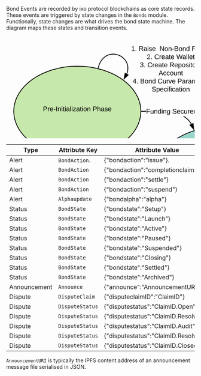 Bond Events are recorded by ixo protocol blockchains as core state records.
These events are triggered by state changes in the `Bonds` module.
Functionally, state changes are what drives the bond state machine. The diagram maps these states and transition events.

<svg xmlns="http://www.w3.org/2000/svg" xmlns:xlink="http://www.w3.org/1999/xlink" xmlns:lucid="lucid" width="2000" height="1080"><g transform="translate(-40 0)" lucid:page-tab-id="sfXqj.1u~ZP."><path d="M772 320h240v60H772z" fill="none"/><use xlink:href="#a" transform="matrix(1,0,0,1,772,320) translate(62.599999999999994 33.6)"/><use xlink:href="#b" transform="matrix(1,0,0,1,772,320) translate(147.45 33.6)"/><path d="M400 200c0 66.27-76.1 120-170 120S60 266.27 60 200c0-66.27 76.1-120 170-120s170 53.73 170 120z" stroke="#000" stroke-width="2" fill="#c7e8ac"/><use xlink:href="#c" transform="matrix(1,0,0,1,65,85) translate(73.17499999999998 115.025)"/><use xlink:href="#d" transform="matrix(1,0,0,1,65,85) translate(205.82500000000002 115.025)"/><path d="M800 360c0 66.27-80.6 120-180 120s-180-53.73-180-120c0-66.27 80.6-120 180-120s180 53.73 180 120z" stroke="#000" stroke-width="2" fill="#99d5ca"/><use xlink:href="#e" transform="matrix(1,0,0,1,445,245) translate(100.125 115.025)"/><use xlink:href="#d" transform="matrix(1,0,0,1,445,245) translate(198.875 115.025)"/><path d="M1200 530c0 60.75-80.6 110-180 110s-180-49.25-180-110 80.6-110 180-110 180 49.25 180 110z" stroke="#000" stroke-width="2" fill="#ffeca9"/><use xlink:href="#f" transform="matrix(1,0,0,1,845,425) translate(107.525 106.275)"/><use xlink:href="#d" transform="matrix(1,0,0,1,845,425) translate(191.47500000000002 106.275)"/><path d="M285.8 84.6l1.2-4.38 1.63-4.6 1.77-3.98 1.86-3.5 1.94-3.06 2-2.7 2.07-2.4 2.13-2.14 2.2-1.9 2.25-1.67 2.32-1.47 2.38-1.28 2.46-1.1 2.55-.9 2.6-.72 2.7-.53 2.75-.34 2.83-.14 2.88.06 2.93.28 2.94.5 2.93.74 2.9.96 2.8 1.16 2.72 1.37 2.6 1.55 2.42 1.7L352.8 58l2.08 1.98 1.88 2.07 1.7 2.16 1.5 2.23 1.3 2.3 1.1 2.36.94 2.4.76 2.48.57 2.54.4 2.62.2 2.7v2.78l-.23 2.9-.44 3.02-.72 3.18-1.02 3.36-.4 1.08" stroke="#000" stroke-width="2" fill="none"/><path d="M286.76 84.84l-.26.95-1.95-.47.28-1.03z"/><path d="M355 113.44l2.9-14.72 8.1 4.5z" stroke="#000" stroke-width="2"/><path d="M517.83 214.5L520 216l2.05 1.57 1.94 1.6 1.84 1.67 1.76 1.72 1.68 1.8 1.62 1.87 1.55 1.95 1.5 2.06 1.43 2.16.5.85-1.7 1.03-.5-.8-1.38-2.1-1.44-2-1.5-1.88-1.56-1.8-1.63-1.74-1.7-1.66-1.78-1.6-1.9-1.56-1.97-1.5-2.1-1.47-2.24-1.42-2.22-1.27h3.94zm-103.8-15.48v2L402 201v-2z"/><path d="M402.03 199v2h-1.05l.02-1v-1zM541.18 247.7l-10-11.2 8.48-3.74z"/><path d="M542.48 250.65l-12.96-14.5 11-4.86zm-9.64-13.8l7.03 7.88-1.07-10.5z"/><use xlink:href="#g" transform="matrix(1,0,0,1,414.0430979006136,191.8810828509803) translate(0 14.4)"/><use xlink:href="#h" transform="matrix(1,0,0,1,414.0430979006136,191.8810828509803) translate(69.9 14.4)"/><path d="M696.78 249.37l1.63-4.48 2.1-4.66 2.16-4.04 2.22-3.5 2.27-3.1 2.3-2.7 2.35-2.38 2.38-2.1 2.42-1.85 2.47-1.62 2.5-1.4 2.58-1.2 2.63-1.02 2.68-.82 2.75-.62 2.82-.43 2.88-.25 2.93-.03 2.98.17 3.02.4 3.04.62 3.02.84 3 1.07 2.92 1.28 2.84 1.5 2.7 1.68 2.57 1.85 2.4 2 2.2 2.13 2 2.24 1.8 2.32 1.58 2.38 1.4 2.43 1.18 2.5 1 2.5.8 2.57.62 2.6.43 2.64.26 2.7.05 2.73-.13 2.83-.35 2.9-.6 2.98-.83 3.1-1.13 3.25-1.46 3.4-.7 1.36" stroke="#000" stroke-width="2" fill="none"/><path d="M697.73 249.7l-.34.92-1.92-.62.37-1z"/><path d="M768.68 286.57l4.38-14.34 7.6 5.3z" stroke="#000" stroke-width="2"/><path d="M894.27 381.36l3.44 2.4 3.27 2.46 3.1 2.56 2.94 2.65 2.82 2.76 2.7 2.86 2.58 3 2.48 3.12 2.38 3.28 2.3 3.44 2.2 3.63 1.1 2.04-1.74.97-1.1-2-2.16-3.57-2.24-3.37-2.34-3.2-2.42-3.08-2.53-2.92-2.64-2.8-2.76-2.7-2.9-2.6-3.02-2.5-3.18-2.43-3.37-2.34-1.34-.85v-2.37zm-80.58-22.1l10.87.68 9.48 1 8.38 1.22 7.48 1.43 6.74 1.57 6.12 1.7 5.07 1.65v2.1l-.14-.05-5.52-1.78-6.03-1.7-6.66-1.56-7.4-1.4-8.3-1.22-9.4-1-10.8-.66-11.62-.24.04-2z"/><path d="M802.05 359.02l-.04 2L801 361l.02-1v-1zM930.88 430l-10.03-11.17 8.48-3.76z"/><path d="M932.2 432.94l-13-14.46 10.98-4.9zm-9.68-13.75l7.05 7.83-1.1-10.5z"/><use xlink:href="#i" transform="matrix(1,0,0,1,867.829628078807,363.64588465252484) translate(0 14.4)"/><path d="M1106.02 431.3l1.64-4.45 2.1-4.55 2.18-3.9 2.23-3.36 2.3-2.9 2.3-2.53 2.38-2.2 2.4-1.9 2.47-1.66 2.5-1.42 2.58-1.2 2.64-.98 2.7-.78 2.77-.57 2.85-.36 2.9-.13 2.96.1 3.02.33 3.03.58 3.03.83 3 1.07 2.9 1.3 2.82 1.55 2.67 1.74 2.5 1.9 2.28 2.07 2.08 2.2 1.85 2.28 1.64 2.37 1.4 2.43 1.2 2.48.97 2.53.76 2.56.56 2.6.36 2.67.15 2.7-.05 2.8-.3 2.86-.52 2.96-.8 3.1-1.13 3.23-1.2 2.75" stroke="#000" stroke-width="2" fill="none"/><path d="M1106.97 431.62l-.34.92-1.9-.62.36-1z"/><path d="M1171.6 464.97l4.17-14.4 7.67 5.2z" stroke="#000" stroke-width="2"/><path d="M2000 830c0 60.75-80.6 110-180 110s-180-49.25-180-110 80.6-110 180-110 180 49.25 180 110z" stroke="#000" stroke-width="2" fill="#b2d6ef"/><use xlink:href="#j" transform="matrix(1,0,0,1,1645,725) translate(104.05 106.275)"/><use xlink:href="#d" transform="matrix(1,0,0,1,1645,725) translate(194.95 106.275)"/><path d="M1906.02 731.3l1.64-4.45 2.1-4.55 2.18-3.9 2.23-3.36 2.3-2.9 2.3-2.53 2.38-2.2 2.4-1.9 2.47-1.66 2.5-1.42 2.58-1.2 2.64-.98 2.7-.78 2.77-.57 2.85-.36 2.9-.13 2.96.1 3.02.33 3.03.58 3.03.83 3 1.07 2.9 1.3 2.82 1.55 2.67 1.74 2.5 1.9 2.28 2.07 2.08 2.2 1.85 2.28 1.64 2.37 1.4 2.43 1.2 2.48.97 2.53.76 2.56.56 2.6.36 2.67.15 2.7-.05 2.8-.3 2.86-.52 2.96-.8 3.1-1.13 3.23-1.2 2.75" stroke="#000" stroke-width="2" fill="none"/><path d="M1906.97 731.62l-.34.92-1.9-.62.36-1z"/><path d="M1971.6 764.97l4.17-14.4 7.67 5.2z" stroke="#000" stroke-width="2"/><path d="M1275.38 249.18l29.63 5 28.28 6 27.06 6.94 26 7.84 25.06 8.72 24.22 9.58 23.5 10.45 22.83 11.34 22.28 12.25 21.8 13.18 21.37 14.2 21 15.25 20.7 16.4 20.47 17.66 20.25 19 20.1 20.5 19.96 22.18 19.88 24.03 19.82 26.13 19.8 28.47 19.76 31.15 19.76 34.23 19.75 37.78 19.7 41.88 5.27 12.26-1.84.8-5.25-12.24-19.67-41.8-19.7-37.7-19.73-34.17-19.73-31.1-19.74-28.4-19.77-26.05-19.84-23.96-19.9-22.12-20.04-20.45-20.2-18.96-20.38-17.6-20.64-16.35-20.95-15.2-21.3-14.15-21.72-13.15-22.2-12.2-22.78-11.3-23.4-10.42-24.15-9.55-24.98-8.7-25.9-7.8-27-6.92-28.18-5.98-29.55-5-8.72-1.1v-2zm-64.08-6.67l2.18.2v2l-2.3-.2-34.8-1.44-37.06.02-39.6 1.68-42.52 3.6-45.85 5.8-49.66 8.43-54.05 11.5-59.05 15.2-63.9 19.34-.57-1.92 63.93-19.34 59.14-15.22 54.1-11.53 49.76-8.45 45.93-5.82 42.6-3.6 39.68-1.68 37.13-.02z"/><path d="M784.74 308.63l-.66.2-1.25-1.7 1.33-.42zM1818.72 716.03l-9.88-11.28 8.5-3.66z"/><path d="M1820 719l-12.82-14.63 11.04-4.74zm-9.5-13.88l6.95 7.93-.97-10.5z"/><use xlink:href="#k" transform="matrix(1,0,0,1,1213.4796338825781,235.10319264156126) translate(0 14.4)"/><path d="M1060 271h240v118h-240z" stroke="#000" stroke-opacity="0" stroke-width="2" fill="#fff" fill-opacity="0"/><use xlink:href="#l" transform="matrix(1,0,0,1,1065,276) translate(54.55 17.80625)"/><use xlink:href="#m" transform="matrix(1,0,0,1,1065,276) translate(74.55 17.80625)"/><use xlink:href="#n" transform="matrix(1,0,0,1,1065,276) translate(121.55 17.80625)"/><use xlink:href="#o" transform="matrix(1,0,0,1,1065,276) translate(141.55 17.80625)"/><use xlink:href="#p" transform="matrix(1,0,0,1,1065,276) translate(36.125 39.40625)"/><use xlink:href="#q" transform="matrix(1,0,0,1,1065,276) translate(56.125 39.40625)"/><use xlink:href="#n" transform="matrix(1,0,0,1,1065,276) translate(99.075 39.40625)"/><use xlink:href="#r" transform="matrix(1,0,0,1,1065,276) translate(119.075 39.40625)"/><use xlink:href="#s" transform="matrix(1,0,0,1,1065,276) translate(58.15 61.00625)"/><use xlink:href="#t" transform="matrix(1,0,0,1,1065,276) translate(78.15 61.00625)"/><use xlink:href="#u" transform="matrix(1,0,0,1,1065,276) translate(52.025 82.60625000000002)"/><use xlink:href="#v" transform="matrix(1,0,0,1,1065,276) translate(72.025 82.60625000000002)"/><use xlink:href="#w" transform="matrix(1,0,0,1,1065,276) translate(122.975 82.60625000000002)"/><use xlink:href="#x" transform="matrix(1,0,0,1,1065,276) translate(58.025 104.20625000000001)"/><use xlink:href="#y" transform="matrix(1,0,0,1,1065,276) translate(78.025 104.20625000000001)"/><path d="M1780 520h240v96.4h-240z" stroke="#000" stroke-opacity="0" stroke-width="2" fill="#fff" fill-opacity="0"/><use xlink:href="#l" transform="matrix(1,0,0,1,1785,525) translate(47.525000000000006 14.4)"/><use xlink:href="#m" transform="matrix(1,0,0,1,1785,525) translate(67.525 14.4)"/><use xlink:href="#n" transform="matrix(1,0,0,1,1785,525) translate(114.525 14.4)"/><use xlink:href="#z" transform="matrix(1,0,0,1,1785,525) translate(134.525 14.4)"/><use xlink:href="#A" transform="matrix(1,0,0,1,1785,525) translate(69.57499999999999 36)"/><use xlink:href="#p" transform="matrix(1,0,0,1,1785,525) translate(42.14999999999999 57.6)"/><use xlink:href="#B" transform="matrix(1,0,0,1,1785,525) translate(62.14999999999999 57.6)"/><use xlink:href="#C" transform="matrix(1,0,0,1,1785,525) translate(98.1 57.6)"/><use xlink:href="#s" transform="matrix(1,0,0,1,1785,525) translate(28.57499999999999 79.20000000000002)"/><use xlink:href="#D" transform="matrix(1,0,0,1,1785,525) translate(48.57499999999999 79.20000000000002)"/><use xlink:href="#E" transform="matrix(1,0,0,1,1785,525) translate(121.475 79.20000000000002)"/><path d="M680 80h240v139.6H680z" stroke="#000" stroke-opacity="0" stroke-width="2" fill="#fff" fill-opacity="0"/><use xlink:href="#l" transform="matrix(1,0,0,1,685,85) translate(54.574999999999996 34.7125)"/><use xlink:href="#F" transform="matrix(1,0,0,1,685,85) translate(74.57499999999999 34.7125)"/><use xlink:href="#G" transform="matrix(1,0,0,1,685,85) translate(125.475 34.7125)"/><use xlink:href="#p" transform="matrix(1,0,0,1,685,85) translate(71.1 56.3125)"/><use xlink:href="#H" transform="matrix(1,0,0,1,685,85) translate(91.1 56.3125)"/><use xlink:href="#s" transform="matrix(1,0,0,1,685,85) translate(53.599999999999994 77.91250000000001)"/><use xlink:href="#I" transform="matrix(1,0,0,1,685,85) translate(73.6 77.91250000000001)"/><use xlink:href="#J" transform="matrix(1,0,0,1,685,85) translate(130.5 77.91250000000001)"/><use xlink:href="#u" transform="matrix(1,0,0,1,685,85) translate(3.5999999999999943 99.51250000000002)"/><use xlink:href="#K" transform="matrix(1,0,0,1,685,85) translate(23.599999999999994 99.51250000000002)"/><use xlink:href="#L" transform="matrix(1,0,0,1,685,85) translate(87.55 99.51250000000002)"/><use xlink:href="#M" transform="matrix(1,0,0,1,685,85) translate(145.5 99.51250000000002)"/><path d="M680 620h240v60H680z" fill="none"/><use xlink:href="#a" transform="matrix(1,0,0,1,680,620) translate(46.125 33.6)"/><use xlink:href="#N" transform="matrix(1,0,0,1,680,620) translate(130.97500000000002 33.6)"/><use xlink:href="#b" transform="matrix(1,0,0,1,680,620) translate(163.925 33.6)"/><path d="M360 20h240v139.6H360z" stroke="#000" stroke-opacity="0" stroke-width="2" fill="#fff" fill-opacity="0"/><g><use xlink:href="#l" transform="matrix(1,0,0,1,365,25) translate(9.125 14.4)"/><use xlink:href="#O" transform="matrix(1,0,0,1,365,25) translate(29.125 14.4)"/><use xlink:href="#P" transform="matrix(1,0,0,1,365,25) translate(85.025 14.4)"/><use xlink:href="#G" transform="matrix(1,0,0,1,365,25) translate(170.925 14.4)"/><use xlink:href="#p" transform="matrix(1,0,0,1,365,25) translate(50.94999999999999 36)"/><use xlink:href="#Q" transform="matrix(1,0,0,1,365,25) translate(70.94999999999999 36)"/><use xlink:href="#R" transform="matrix(1,0,0,1,365,25) translate(129.85 36)"/><use xlink:href="#s" transform="matrix(1,0,0,1,365,25) translate(32.625 57.6)"/><use xlink:href="#Q" transform="matrix(1,0,0,1,365,25) translate(52.625 57.6)"/><use xlink:href="#S" transform="matrix(1,0,0,1,365,25) translate(111.525 57.6)"/><use xlink:href="#T" transform="matrix(1,0,0,1,365,25) translate(82.5 79.20000000000002)"/><use xlink:href="#u" transform="matrix(1,0,0,1,365,25) translate(13.125 100.80000000000001)"/><use xlink:href="#m" transform="matrix(1,0,0,1,365,25) translate(33.125 100.80000000000001)"/><use xlink:href="#U" transform="matrix(1,0,0,1,365,25) translate(80.125 100.80000000000001)"/><use xlink:href="#V" transform="matrix(1,0,0,1,365,25) translate(133.025 100.80000000000001)"/><use xlink:href="#W" transform="matrix(1,0,0,1,365,25) translate(64.07499999999999 122.4)"/></g><path d="M940 950c0 60.75-80.6 110-180 110s-180-49.25-180-110 80.6-110 180-110 180 49.25 180 110z" stroke="#000" stroke-width="2" fill="#ffbbb1"/><g><use xlink:href="#X" transform="matrix(1,0,0,1,585,845) translate(88.55 106.275)"/><use xlink:href="#Y" transform="matrix(1,0,0,1,585,845) translate(154.45 106.275)"/><use xlink:href="#d" transform="matrix(1,0,0,1,585,845) translate(210.45 106.275)"/></g><path d="M675.25 775.34l-7.73 4.03-6.05 3.5-4.9 3.1-4.07 2.8-3.43 2.6-2.93 2.43-2.53 2.27-2.2 2.16-1.93 2.06-1.7 1.97-1.53 1.9-1.35 1.87-1.22 1.8-1.08 1.8-.96 1.74-.86 1.74-.77 1.72-.67 1.72-.6 1.73-.53 1.73-.45 1.75-.38 1.78-.3 1.82-.24 1.86-.17 1.9-.08 1.98v2.05l.1 2.13.18 2.23.3 2.35.4 2.5.58 2.64.72 2.83.92 3.05.24.68-1.9.66-.24-.72-.94-3.13-.75-2.93-.6-2.73-.43-2.57-.3-2.43-.2-2.32-.1-2.2v-2.14l.1-2.06.17-2 .24-1.94.32-1.9.4-1.86.47-1.83.55-1.83.63-1.8.72-1.8.8-1.8.9-1.8 1-1.84 1.12-1.85 1.25-1.88 1.4-1.93 1.57-1.98 1.76-2.05 2-2.12 2.26-2.22 2.6-2.32 3-2.47 3.5-2.64 4.12-2.86 4.97-3.15 6.13-3.53 7.8-4.07 5.5-2.58h4.72zm252.93-148.6l-1.4 3.56-1.98 4.42-2.17 4.36-2.38 4.32-2.6 4.3-2.84 4.27-3.1 4.28-3.43 4.3-3.75 4.35-4.15 4.4-4.6 4.5-5.1 4.6-5.75 4.75-6.48 4.9-7.4 5.15-8.58 5.43-10.1 5.82-12.2 6.36-15.4 7.23-21.2 8.87-45.1 16.5-19.2 6.9v-.93h-3.34l21.86-7.85 45.05-16.48 21.1-8.83 15.33-7.18 12.14-6.33 10.02-5.78 8.5-5.4 7.34-5.08 6.42-4.86 5.67-4.7 5.06-4.53 4.54-4.44 4.1-4.34 3.7-4.28 3.36-4.24 3.07-4.22 2.8-4.2 2.55-4.22 2.34-4.25 2.13-4.28 1.92-4.35 1.4-3.5z"/><path d="M928.55 625.8l-.38.97-1.86-.74.38-.93zM635.26 865.84l-10.03-11.16 8.48-3.76z"/><path d="M636.57 868.8l-13-14.47 11-4.88zm-9.67-13.76l7.04 7.84-1.08-10.5z"/><g><use xlink:href="#Z" transform="matrix(1,0,0,1,678.359288921928,749.3711150085318) translate(0 14.4)"/></g><path d="M854.78 854.38l2.68-6.77 3.34-7.47 3.65-7.35 4.02-7.3 4.46-7.36 5.02-7.54 5.78-7.95 6.93-8.72 9-10.38 16.17-17.1 30.62-31.68 7.92-9.15 5.88-7.4 4.77-6.56 4.03-6.06 3.5-5.76 3.07-5.6 2.74-5.5 2.45-5.5 2.2-5.55 1.98-5.64 1.75-5.8 1.54-6 .5-2.37" stroke="#000" stroke-width="2" fill="none"/><path d="M855.72 854.72l-.37.94-1.88-.7.4-.98z"/><path d="M991.18 642.8l2.33 14.8-9.14-1.45z" stroke="#000" stroke-width="2"/><g><use xlink:href="#X" transform="matrix(1,0,0,1,908.780145077564,764.1671168838245) translate(0 14.4)"/><use xlink:href="#aa" transform="matrix(1,0,0,1,908.780145077564,764.1671168838245) translate(65.9 14.4)"/><use xlink:href="#ab" transform="matrix(1,0,0,1,908.780145077564,764.1671168838245) translate(145.8 14.4)"/><use xlink:href="#ac" transform="matrix(1,0,0,1,908.780145077564,764.1671168838245) translate(0 36)"/><use xlink:href="#n" transform="matrix(1,0,0,1,908.780145077564,764.1671168838245) translate(51.9 36)"/><use xlink:href="#ad" transform="matrix(1,0,0,1,908.780145077564,764.1671168838245) translate(71.9 36)"/></g><path d="M1600 650c0 60.75-80.6 110-180 110s-180-49.25-180-110 80.6-110 180-110 180 49.25 180 110z" stroke="#000" stroke-width="2" fill="#ed6058"/><g><use xlink:href="#j" transform="matrix(1,0,0,1,1245,545) translate(18.149999999999977 106.275)"/><use xlink:href="#ae" transform="matrix(1,0,0,1,1245,545) translate(109.04999999999998 106.275)"/><use xlink:href="#Y" transform="matrix(1,0,0,1,1245,545) translate(224.85 106.275)"/><use xlink:href="#d" transform="matrix(1,0,0,1,1245,545) translate(280.85 106.275)"/></g><path d="M1693.4 684.83l3.54 3.77 3.48 4.04 3.45 4.34 3.4 4.7 3.36 5.05 3.33 5.5 3.28 5.98.18.35-1.8.9-.15-.32-3.24-5.9-3.3-5.43-3.3-5-3.36-4.6-3.4-4.3-3.42-3.96-3.48-3.7-3.38-3.32h2.85zm-85.06-35.68l6.84.43 6.4.67 6.05.9 5.7 1.08 5.4 1.27 5.16 1.44 4.9 1.6 4.72 1.75 4.54 1.9 2.4 1.12h-4.88l-2.8-1.17-4.63-1.73-4.84-1.57-5.06-1.4-5.33-1.26-5.6-1.08-5.96-.88-6.33-.67-6.75-.42-6.27-.13.04-2z"/><path d="M1602.05 649.02l-.04 2-1.02-.02.02-1v-1zM1722.85 732.88l-10.13-11.06 8.43-3.84z"/><path d="M1724.2 735.82l-13.15-14.33 10.94-5zm-9.82-13.66l7.13 7.78-1.2-10.48z"/><g><use xlink:href="#af" transform="matrix(1,0,0,1,1599.5441376914239,661.3202875065415) translate(0 14.4)"/><use xlink:href="#ag" transform="matrix(1,0,0,1,1599.5441376914239,661.3202875065415) translate(86.85000000000001 14.4)"/></g><path d="M1548.7 817.88l3.82 3.02 3.86 2.8 3.9 2.6 3.97 2.4 4 2.2 4.07 2.02 4.1 1.83 4.17 1.65 4.22 1.47 4.28 1.3 4.36 1.1 4.42.95 4.5.76 4.6.58 4.7.4 4.8.2h4.9l.3-.02.08 2h-5.33l-4.88-.2-4.77-.4-4.68-.58-4.6-.78-4.5-.95-4.43-1.14-4.37-1.33-4.3-1.5-4.25-1.68-4.18-1.87-4.14-2.05-4.08-2.24-4.03-2.45-3.98-2.65-3.93-2.86-3.87-3.08-3.64-3.14h3.05zm-42.05-62.77l2.44 6.58 2.63 6.26 2.8 5.96 2.95 5.65 3.1 5.35 3.2 5.07 3.3 4.7h-2.45l-2.5-3.6-3.27-5.13-3.13-5.43-3-5.7-2.83-6.04-2.67-6.34-2.47-6.66-1.95-5.98 1.9-.62z"/><path d="M1504.72 749.18l-1.9.62-.32-1 1.9-.58zM1636.9 842.65l-13.75 6-.9-9.22z"/><path d="M1640.1 842.33l-17.8 7.8-1.2-11.97zm-16.1 4.86l9.67-4.24-10.3-2.26z"/><g><use xlink:href="#af" transform="matrix(1,0,0,1,1463.664687573183,794.682553068763) translate(0 14.4)"/><use xlink:href="#ah" transform="matrix(1,0,0,1,1463.664687573183,794.682553068763) translate(86.85000000000001 14.4)"/></g><path d="M1280.43 721.94l-1.5 1.9-2.17 2.55-2.24 2.4-2.3 2.3-2.4 2.17-2.47 2.07-2.55 1.96-2.65 1.86-2.74 1.77-2.84 1.66-2.96 1.56-3.08 1.47-3.2 1.37-3.37 1.27-3.5 1.16-3.66 1.05-3.85.92-4.02.8-4.23.64-4.43.5-4.65.3-4.87.14-5.12-.08-5.36-.3-5.6-.57-5.83-.82-6.06-1.12-6.27-1.43-6.43-1.76-6.6-2.1-6.67-2.45-6.72-2.78-6.7-3.1-6.63-3.42-6.48-3.7-6.3-3.94-6.03-4.14-5.75-4.3-5.44-4.45-5.08-4.5-4.73-4.58-4.37-4.6-4-4.6-3.68-4.57-3.33-4.53-3-4.48-2.73-4.42-2.43-4.35-2.15-4.3-1.9-4.22-1.68-4.16-1.43-4.02" stroke="#000" stroke-width="2" fill="none"/><path d="M1281.6 721.57l.25.18-.65.83-1.58-1.23.63-.8z"/><path d="M1062.8 641.13l7.74 12.86-9.03 2.07z" stroke="#000" stroke-width="2"/><g><use xlink:href="#ai" transform="matrix(1,0,0,1,1155.5703562148817,757.7638746811108) translate(0 14.4)"/><use xlink:href="#aj" transform="matrix(1,0,0,1,1155.5703562148817,757.7638746811108) translate(32.95 14.4)"/></g><path d="M1202 529.98l5.77-.13 8.64-.55 13-1.4 46.27-6.12 7.14-.45 5.38-.12 4.34.1 3.63.22 3.13.33 2.75.4 2.45.47 2.2.52 2.02.56 1.85.6 1.7.64 1.6.67 1.5.7 1.4.75 1.34.77 1.26.8 1.2.84 1.17.88 1.12.93 1.08.97 1.05 1.02 1 1.1.93 1.05" stroke="#000" stroke-width="2" fill="none"/><path d="M1202.05 530.98l-1.07.02.02-1v-1l1-.02z"/><path d="M1333.84 548.98l-10.65-10.57 8.23-4.23z" stroke="#000" stroke-width="2"/><g><use xlink:href="#ak" transform="matrix(1,0,0,1,1238.4862030923243,496.43332364230145) translate(0 14.4)"/><use xlink:href="#al" transform="matrix(1,0,0,1,1238.4862030923243,496.43332364230145) translate(71.95 14.4)"/></g><path d="M320 927.5h208.5V910l31.5 35-31.5 35v-17.5H320z" stroke="#000" stroke-width="2" fill="#f5b5c8"/><g><use xlink:href="#am" transform="matrix(1,0,0,1,325,915) translate(34.625 33.15)"/><use xlink:href="#an" transform="matrix(1,0,0,1,325,915) translate(105.525 33.15)"/></g><g><path d="M1357.28 999.7l33.3-205.8-17.27-2.8 39.6-25.5 29.52 36.68-17.28-2.8-33.3 205.83z" stroke="#000" stroke-width="2" fill="#f5b5c8"/></g><g><use xlink:href="#am" transform="matrix(0.15978285385740046,-0.9871521866526887,0.9871521866526887,0.15978285385740046,1345.7346752025505,992.7796781326686) translate(34.625 33.15)"/><use xlink:href="#an" transform="matrix(0.15978285385740046,-0.9871521866526887,0.9871521866526887,0.15978285385740046,1345.7346752025505,992.7796781326686) translate(105.525 33.15)"/></g><path d="M942 949.98l52.26-1.03 39.5-2.45 31.7-3.3 26.48-3.9 22.73-4.33 19.85-4.65 17.6-4.9 15.77-5.13 14.27-5.3 13.02-5.48 11.95-5.62 11.05-5.78 10.28-5.93 9.6-6.1 9-6.25 8.46-6.43 8-6.62 7.6-6.83 7.2-7.07 6.9-7.33 6.56-7.6 6.3-7.94 6-8.3 5.78-8.68 5.53-9.14 5.32-9.64 5.07-10.22 4.84-10.9 2.5-6.32" stroke="#000" stroke-width="2" fill="none"/><path d="M942.05 950.98l-1.07.02.02-1v-1l1-.02z"/><path d="M1338.35 752.47l-.5 15-8.72-3.17z" stroke="#000" stroke-width="2"/><g><use xlink:href="#ao" transform="matrix(1,0,0,1,970.3176226860788,894.0182300252442) translate(0 14.4)"/><use xlink:href="#ap" transform="matrix(1,0,0,1,970.3176226860788,894.0182300252442) translate(89.85000000000001 14.4)"/><use xlink:href="#aq" transform="matrix(1,0,0,1,970.3176226860788,894.0182300252442) translate(0 36)"/><use xlink:href="#ar" transform="matrix(1,0,0,1,970.3176226860788,894.0182300252442) translate(79.95 36)"/></g><defs><path d="M127-220V0H93v-220H8v-28h204v28h-85" id="as"/><path d="M106-169C34-169 62-67 57 0H25v-261h32l-1 103c12-21 28-36 61-36 89 0 53 116 60 194h-32v-121c2-32-8-49-39-48" id="at"/><path d="M114-163C36-179 61-72 57 0H25l-1-190h30c1 12-1 29 2 39 6-27 23-49 58-41v29" id="au"/><path d="M100-194c63 0 86 42 84 106H49c0 40 14 67 53 68 26 1 43-12 49-29l28 8c-11 28-37 45-77 45C44 4 14-33 15-96c1-61 26-98 85-98zm52 81c6-60-76-77-97-28-3 7-6 17-6 28h103" id="av"/><path d="M135-143c-3-34-86-38-87 0 15 53 115 12 119 90S17 21 10-45l28-5c4 36 97 45 98 0-10-56-113-15-118-90-4-57 82-63 122-42 12 7 21 19 24 35" id="aw"/><path d="M100-194c62-1 85 37 85 99 1 63-27 99-86 99S16-35 15-95c0-66 28-99 85-99zM99-20c44 1 53-31 53-75 0-43-8-75-51-75s-53 32-53 75 10 74 51 75" id="ax"/><path d="M24 0v-261h32V0H24" id="ay"/><path d="M85-194c31 0 48 13 60 33l-1-100h32l1 261h-30c-2-10 0-23-3-31C134-8 116 4 85 4 32 4 16-35 15-94c0-66 23-100 70-100zm9 24c-40 0-46 34-46 75 0 40 6 74 45 74 42 0 51-32 51-76 0-42-9-74-50-73" id="az"/><g id="a"><use transform="matrix(0.05,0,0,0.05,0,0)" xlink:href="#as"/><use transform="matrix(0.05,0,0,0.05,10.950000000000001,0)" xlink:href="#at"/><use transform="matrix(0.05,0,0,0.05,20.950000000000003,0)" xlink:href="#au"/><use transform="matrix(0.05,0,0,0.05,26.900000000000002,0)" xlink:href="#av"/><use transform="matrix(0.05,0,0,0.05,36.900000000000006,0)" xlink:href="#aw"/><use transform="matrix(0.05,0,0,0.05,45.900000000000006,0)" xlink:href="#at"/><use transform="matrix(0.05,0,0,0.05,55.900000000000006,0)" xlink:href="#ax"/><use transform="matrix(0.05,0,0,0.05,65.9,0)" xlink:href="#ay"/><use transform="matrix(0.05,0,0,0.05,69.85000000000001,0)" xlink:href="#az"/></g><path d="M240 0l2-218c-23 76-54 145-80 218h-23L58-218 59 0H30v-248h44l77 211c21-75 51-140 76-211h43V0h-30" id="aA"/><path d="M59-47c-2 24 18 29 38 22v24C64 9 27 4 27-40v-127H5v-23h24l9-43h21v43h35v23H59v120" id="aB"/><g id="b"><use transform="matrix(0.05,0,0,0.05,0,0)" xlink:href="#aA"/><use transform="matrix(0.05,0,0,0.05,14.950000000000001,0)" xlink:href="#av"/><use transform="matrix(0.05,0,0,0.05,24.950000000000003,0)" xlink:href="#aB"/></g><path d="M30-248c87 1 191-15 191 75 0 78-77 80-158 76V0H30v-248zm33 125c57 0 124 11 124-50 0-59-68-47-124-48v98" id="aC"/><path d="M16-82v-28h88v28H16" id="aD"/><path d="M33 0v-248h34V0H33" id="aE"/><path d="M117-194c89-4 53 116 60 194h-32v-121c0-31-8-49-39-48C34-167 62-67 57 0H25l-1-190h30c1 10-1 24 2 32 11-22 29-35 61-36" id="aF"/><path d="M24-231v-30h32v30H24zM24 0v-190h32V0H24" id="aG"/><path d="M141-36C126-15 110 5 73 4 37 3 15-17 15-53c-1-64 63-63 125-63 3-35-9-54-41-54-24 1-41 7-42 31l-33-3c5-37 33-52 76-52 45 0 72 20 72 64v82c-1 20 7 32 28 27v20c-31 9-61-2-59-35zM48-53c0 20 12 33 32 33 41-3 63-29 60-74-43 2-92-5-92 41" id="aH"/><path d="M9 0v-24l116-142H16v-24h144v24L44-24h123V0H9" id="aI"/><g id="c"><use transform="matrix(0.05,0,0,0.05,0,0)" xlink:href="#aC"/><use transform="matrix(0.05,0,0,0.05,12,0)" xlink:href="#au"/><use transform="matrix(0.05,0,0,0.05,17.95,0)" xlink:href="#av"/><use transform="matrix(0.05,0,0,0.05,27.950000000000003,0)" xlink:href="#aD"/><use transform="matrix(0.05,0,0,0.05,33.9,0)" xlink:href="#aE"/><use transform="matrix(0.05,0,0,0.05,38.9,0)" xlink:href="#aF"/><use transform="matrix(0.05,0,0,0.05,48.9,0)" xlink:href="#aG"/><use transform="matrix(0.05,0,0,0.05,52.85,0)" xlink:href="#aB"/><use transform="matrix(0.05,0,0,0.05,57.85,0)" xlink:href="#aG"/><use transform="matrix(0.05,0,0,0.05,61.800000000000004,0)" xlink:href="#aH"/><use transform="matrix(0.05,0,0,0.05,71.80000000000001,0)" xlink:href="#ay"/><use transform="matrix(0.05,0,0,0.05,75.75000000000001,0)" xlink:href="#aG"/><use transform="matrix(0.05,0,0,0.05,79.70000000000002,0)" xlink:href="#aI"/><use transform="matrix(0.05,0,0,0.05,88.70000000000002,0)" xlink:href="#aH"/><use transform="matrix(0.05,0,0,0.05,98.70000000000002,0)" xlink:href="#aB"/><use transform="matrix(0.05,0,0,0.05,103.7,0)" xlink:href="#aG"/><use transform="matrix(0.05,0,0,0.05,107.65000000000003,0)" xlink:href="#ax"/><use transform="matrix(0.05,0,0,0.05,117.65000000000003,0)" xlink:href="#aF"/></g><g id="d"><use transform="matrix(0.05,0,0,0.05,0,0)" xlink:href="#aC"/><use transform="matrix(0.05,0,0,0.05,12,0)" xlink:href="#at"/><use transform="matrix(0.05,0,0,0.05,22,0)" xlink:href="#aH"/><use transform="matrix(0.05,0,0,0.05,32,0)" xlink:href="#aw"/><use transform="matrix(0.05,0,0,0.05,41,0)" xlink:href="#av"/></g><g id="e"><use transform="matrix(0.05,0,0,0.05,0,0)" xlink:href="#aE"/><use transform="matrix(0.05,0,0,0.05,5,0)" xlink:href="#aF"/><use transform="matrix(0.05,0,0,0.05,15,0)" xlink:href="#aG"/><use transform="matrix(0.05,0,0,0.05,18.95,0)" xlink:href="#aB"/><use transform="matrix(0.05,0,0,0.05,23.95,0)" xlink:href="#aG"/><use transform="matrix(0.05,0,0,0.05,27.899999999999995,0)" xlink:href="#aH"/><use transform="matrix(0.05,0,0,0.05,37.9,0)" xlink:href="#ay"/><use transform="matrix(0.05,0,0,0.05,41.85,0)" xlink:href="#aG"/><use transform="matrix(0.05,0,0,0.05,45.800000000000004,0)" xlink:href="#aI"/><use transform="matrix(0.05,0,0,0.05,54.800000000000004,0)" xlink:href="#aH"/><use transform="matrix(0.05,0,0,0.05,64.80000000000001,0)" xlink:href="#aB"/><use transform="matrix(0.05,0,0,0.05,69.80000000000001,0)" xlink:href="#aG"/><use transform="matrix(0.05,0,0,0.05,73.75000000000001,0)" xlink:href="#ax"/><use transform="matrix(0.05,0,0,0.05,83.75000000000001,0)" xlink:href="#aF"/></g><path d="M30 0v-248h187v28H63v79h144v27H63v87h162V0H30" id="aJ"/><path d="M141 0L90-78 38 0H4l68-98-65-92h35l48 74 47-74h35l-64 92 68 98h-35" id="aK"/><path d="M96-169c-40 0-48 33-48 73s9 75 48 75c24 0 41-14 43-38l32 2c-6 37-31 61-74 61-59 0-76-41-82-99-10-93 101-131 147-64 4 7 5 14 7 22l-32 3c-4-21-16-35-41-35" id="aL"/><path d="M84 4C-5 8 30-112 23-190h32v120c0 31 7 50 39 49 72-2 45-101 50-169h31l1 190h-30c-1-10 1-25-2-33-11 22-28 36-60 37" id="aM"/><g id="f"><use transform="matrix(0.05,0,0,0.05,0,0)" xlink:href="#aJ"/><use transform="matrix(0.05,0,0,0.05,12,0)" xlink:href="#aK"/><use transform="matrix(0.05,0,0,0.05,21,0)" xlink:href="#av"/><use transform="matrix(0.05,0,0,0.05,31,0)" xlink:href="#aL"/><use transform="matrix(0.05,0,0,0.05,40,0)" xlink:href="#aM"/><use transform="matrix(0.05,0,0,0.05,50,0)" xlink:href="#aB"/><use transform="matrix(0.05,0,0,0.05,55,0)" xlink:href="#aG"/><use transform="matrix(0.05,0,0,0.05,58.95,0)" xlink:href="#ax"/><use transform="matrix(0.05,0,0,0.05,68.95,0)" xlink:href="#aF"/></g><path d="M63-220v92h138v28H63V0H30v-248h175v28H63" id="aN"/><path d="M177-190C167-65 218 103 67 71c-23-6-38-20-44-43l32-5c15 47 100 32 89-28v-30C133-14 115 1 83 1 29 1 15-40 15-95c0-56 16-97 71-98 29-1 48 16 59 35 1-10 0-23 2-32h30zM94-22c36 0 50-32 50-73 0-42-14-75-50-75-39 0-46 34-46 75s6 73 46 73" id="aO"/><g id="g"><use transform="matrix(0.05,0,0,0.05,0,0)" xlink:href="#aN"/><use transform="matrix(0.05,0,0,0.05,10.950000000000001,0)" xlink:href="#aM"/><use transform="matrix(0.05,0,0,0.05,20.950000000000003,0)" xlink:href="#aF"/><use transform="matrix(0.05,0,0,0.05,30.950000000000003,0)" xlink:href="#az"/><use transform="matrix(0.05,0,0,0.05,40.95,0)" xlink:href="#aG"/><use transform="matrix(0.05,0,0,0.05,44.900000000000006,0)" xlink:href="#aF"/><use transform="matrix(0.05,0,0,0.05,54.900000000000006,0)" xlink:href="#aO"/></g><path d="M185-189c-5-48-123-54-124 2 14 75 158 14 163 119 3 78-121 87-175 55-17-10-28-26-33-46l33-7c5 56 141 63 141-1 0-78-155-14-162-118-5-82 145-84 179-34 5 7 8 16 11 25" id="aP"/><g id="h"><use transform="matrix(0.05,0,0,0.05,0,0)" xlink:href="#aP"/><use transform="matrix(0.05,0,0,0.05,12,0)" xlink:href="#av"/><use transform="matrix(0.05,0,0,0.05,22,0)" xlink:href="#aL"/><use transform="matrix(0.05,0,0,0.05,31,0)" xlink:href="#aM"/><use transform="matrix(0.05,0,0,0.05,41,0)" xlink:href="#au"/><use transform="matrix(0.05,0,0,0.05,46.95,0)" xlink:href="#av"/><use transform="matrix(0.05,0,0,0.05,56.95,0)" xlink:href="#az"/></g><path d="M143 4C61 4 22-44 18-125c-5-107 100-154 193-111 17 8 29 25 37 43l-32 9c-13-25-37-40-76-40-61 0-88 39-88 99 0 61 29 100 91 101 35 0 62-11 79-27v-45h-74v-28h105v86C228-13 192 4 143 4" id="aQ"/><g id="i"><use transform="matrix(0.05,0,0,0.05,0,0)" xlink:href="#aQ"/><use transform="matrix(0.05,0,0,0.05,14,0)" xlink:href="#ax"/></g><path d="M210-169c-67 3-38 105-44 169h-31v-121c0-29-5-50-35-48C34-165 62-65 56 0H25l-1-190h30c1 10-1 24 2 32 10-44 99-50 107 0 11-21 27-35 58-36 85-2 47 119 55 194h-31v-121c0-29-5-49-35-48" id="aR"/><g id="j"><use transform="matrix(0.05,0,0,0.05,0,0)" xlink:href="#aP"/><use transform="matrix(0.05,0,0,0.05,12,0)" xlink:href="#av"/><use transform="matrix(0.05,0,0,0.05,22,0)" xlink:href="#aB"/><use transform="matrix(0.05,0,0,0.05,27,0)" xlink:href="#aB"/><use transform="matrix(0.05,0,0,0.05,32,0)" xlink:href="#ay"/><use transform="matrix(0.05,0,0,0.05,35.95,0)" xlink:href="#av"/><use transform="matrix(0.05,0,0,0.05,45.95,0)" xlink:href="#aR"/><use transform="matrix(0.05,0,0,0.05,60.900000000000006,0)" xlink:href="#av"/><use transform="matrix(0.05,0,0,0.05,70.9,0)" xlink:href="#aF"/><use transform="matrix(0.05,0,0,0.05,80.9,0)" xlink:href="#aB"/></g><path d="M190 0L58-211 59 0H30v-248h39L202-35l-2-213h31V0h-41" id="aS"/><g id="k"><use transform="matrix(0.05,0,0,0.05,0,0)" xlink:href="#aS"/><use transform="matrix(0.05,0,0,0.05,12.950000000000001,0)" xlink:href="#ax"/><use transform="matrix(0.05,0,0,0.05,22.950000000000003,0)" xlink:href="#aD"/><use transform="matrix(0.05,0,0,0.05,28.900000000000002,0)" xlink:href="#aQ"/><use transform="matrix(0.05,0,0,0.05,42.900000000000006,0)" xlink:href="#ax"/></g><path d="M27 0v-27h64v-190l-56 39v-29l58-41h29v221h61V0H27" id="aT"/><path d="M33 0v-38h34V0H33" id="aU"/><g id="l"><use transform="matrix(0.05,0,0,0.05,0,0)" xlink:href="#aT"/><use transform="matrix(0.05,0,0,0.05,10,0)" xlink:href="#aU"/></g><path d="M160-131c35 5 61 23 61 61C221 17 115-2 30 0v-248c76 3 177-17 177 60 0 33-19 50-47 57zm-97-11c50-1 110 9 110-42 0-47-63-36-110-37v79zm0 115c55-2 124 14 124-45 0-56-70-42-124-44v89" id="aV"/><g id="m"><use transform="matrix(0.05,0,0,0.05,0,0)" xlink:href="#aV"/><use transform="matrix(0.05,0,0,0.05,12,0)" xlink:href="#ax"/><use transform="matrix(0.05,0,0,0.05,22,0)" xlink:href="#aF"/><use transform="matrix(0.05,0,0,0.05,32,0)" xlink:href="#az"/></g><g id="n"><use transform="matrix(0.05,0,0,0.05,0,0)" xlink:href="#aB"/><use transform="matrix(0.05,0,0,0.05,5,0)" xlink:href="#ax"/></g><g id="o"><use transform="matrix(0.05,0,0,0.05,0,0)" xlink:href="#aA"/><use transform="matrix(0.05,0,0,0.05,14.950000000000001,0)" xlink:href="#aG"/><use transform="matrix(0.05,0,0,0.05,18.900000000000002,0)" xlink:href="#aF"/><use transform="matrix(0.05,0,0,0.05,28.900000000000002,0)" xlink:href="#aB"/></g><path d="M101-251c82-7 93 87 43 132L82-64C71-53 59-42 53-27h129V0H18c2-99 128-94 128-182 0-28-16-43-45-43s-46 15-49 41l-32-3c6-41 34-60 81-64" id="aW"/><g id="p"><use transform="matrix(0.05,0,0,0.05,0,0)" xlink:href="#aW"/><use transform="matrix(0.05,0,0,0.05,10,0)" xlink:href="#aU"/></g><g id="q"><use transform="matrix(0.05,0,0,0.05,0,0)" xlink:href="#aV"/><use transform="matrix(0.05,0,0,0.05,12,0)" xlink:href="#aM"/><use transform="matrix(0.05,0,0,0.05,22,0)" xlink:href="#au"/><use transform="matrix(0.05,0,0,0.05,27.950000000000003,0)" xlink:href="#aF"/></g><path d="M266 0h-40l-56-210L115 0H75L2-248h35L96-30l15-64 43-154h32l59 218 59-218h35" id="aX"/><path d="M206 0h-36l-40-164L89 0H53L-1-190h32L70-26l43-164h34l41 164 42-164h31" id="aY"/><g id="r"><use transform="matrix(0.05,0,0,0.05,0,0)" xlink:href="#aX"/><use transform="matrix(0.05,0,0,0.05,16.95,0)" xlink:href="#aG"/><use transform="matrix(0.05,0,0,0.05,20.9,0)" xlink:href="#aB"/><use transform="matrix(0.05,0,0,0.05,25.899999999999995,0)" xlink:href="#at"/><use transform="matrix(0.05,0,0,0.05,35.9,0)" xlink:href="#az"/><use transform="matrix(0.05,0,0,0.05,45.9,0)" xlink:href="#au"/><use transform="matrix(0.05,0,0,0.05,51.85,0)" xlink:href="#aH"/><use transform="matrix(0.05,0,0,0.05,61.85,0)" xlink:href="#aY"/></g><path d="M126-127c33 6 58 20 58 59 0 88-139 92-164 29-3-8-5-16-6-25l32-3c6 27 21 44 54 44 32 0 52-15 52-46 0-38-36-46-79-43v-28c39 1 72-4 72-42 0-27-17-43-46-43-28 0-47 15-49 41l-32-3c6-42 35-63 81-64 48-1 79 21 79 65 0 36-21 52-52 59" id="aZ"/><g id="s"><use transform="matrix(0.05,0,0,0.05,0,0)" xlink:href="#aZ"/><use transform="matrix(0.05,0,0,0.05,10,0)" xlink:href="#aU"/></g><path d="M30-248c118-7 216 8 213 122C240-48 200 0 122 0H30v-248zM63-27c89 8 146-16 146-99s-60-101-146-95v194" id="ba"/><g id="t"><use transform="matrix(0.05,0,0,0.05,0,0)" xlink:href="#ba"/><use transform="matrix(0.05,0,0,0.05,12.950000000000001,0)" xlink:href="#au"/><use transform="matrix(0.05,0,0,0.05,18.900000000000002,0)" xlink:href="#aH"/><use transform="matrix(0.05,0,0,0.05,28.900000000000002,0)" xlink:href="#aY"/><use transform="matrix(0.05,0,0,0.05,41.85,0)" xlink:href="#aD"/><use transform="matrix(0.05,0,0,0.05,47.800000000000004,0)" xlink:href="#ba"/><use transform="matrix(0.05,0,0,0.05,60.75,0)" xlink:href="#ax"/><use transform="matrix(0.05,0,0,0.05,70.75,0)" xlink:href="#aY"/><use transform="matrix(0.05,0,0,0.05,83.7,0)" xlink:href="#aF"/></g><path d="M155-56V0h-30v-56H8v-25l114-167h33v167h35v25h-35zm-30-156c-27 46-58 90-88 131h88v-131" id="bb"/><g id="u"><use transform="matrix(0.05,0,0,0.05,0,0)" xlink:href="#bb"/><use transform="matrix(0.05,0,0,0.05,10,0)" xlink:href="#aU"/></g><path d="M205 0l-28-72H64L36 0H1l101-248h38L239 0h-34zm-38-99l-47-123c-12 45-31 82-46 123h93" id="bc"/><path d="M115-194c55 1 70 41 70 98S169 2 115 4C84 4 66-9 55-30l1 105H24l-1-265h31l2 30c10-21 28-34 59-34zm-8 174c40 0 45-34 45-75s-6-73-45-74c-42 0-51 32-51 76 0 43 10 73 51 73" id="bd"/><g id="v"><use transform="matrix(0.05,0,0,0.05,0,0)" xlink:href="#bc"/><use transform="matrix(0.05,0,0,0.05,12,0)" xlink:href="#ay"/><use transform="matrix(0.05,0,0,0.05,15.949999999999998,0)" xlink:href="#bd"/><use transform="matrix(0.05,0,0,0.05,25.950000000000003,0)" xlink:href="#at"/><use transform="matrix(0.05,0,0,0.05,35.95,0)" xlink:href="#aH"/></g><g id="w"><use transform="matrix(0.05,0,0,0.05,0,0)" xlink:href="#aM"/><use transform="matrix(0.05,0,0,0.05,10,0)" xlink:href="#bd"/><use transform="matrix(0.05,0,0,0.05,20,0)" xlink:href="#az"/><use transform="matrix(0.05,0,0,0.05,30,0)" xlink:href="#aH"/><use transform="matrix(0.05,0,0,0.05,40,0)" xlink:href="#aB"/><use transform="matrix(0.05,0,0,0.05,45,0)" xlink:href="#av"/></g><path d="M54-142c48-35 137-8 131 61C196 18 31 33 14-55l32-4c7 23 22 37 52 37 35-1 51-22 54-58 4-55-73-65-99-34H22l8-134h141v27H59" id="be"/><g id="x"><use transform="matrix(0.05,0,0,0.05,0,0)" xlink:href="#be"/><use transform="matrix(0.05,0,0,0.05,10,0)" xlink:href="#aU"/></g><g id="y"><use transform="matrix(0.05,0,0,0.05,0,0)" xlink:href="#bc"/><use transform="matrix(0.05,0,0,0.05,12,0)" xlink:href="#aB"/><use transform="matrix(0.05,0,0,0.05,17,0)" xlink:href="#aB"/><use transform="matrix(0.05,0,0,0.05,22,0)" xlink:href="#av"/><use transform="matrix(0.05,0,0,0.05,32,0)" xlink:href="#aw"/><use transform="matrix(0.05,0,0,0.05,41,0)" xlink:href="#aB"/><use transform="matrix(0.05,0,0,0.05,46,0)" xlink:href="#aH"/><use transform="matrix(0.05,0,0,0.05,56,0)" xlink:href="#aB"/><use transform="matrix(0.05,0,0,0.05,61,0)" xlink:href="#aG"/><use transform="matrix(0.05,0,0,0.05,64.95,0)" xlink:href="#ax"/><use transform="matrix(0.05,0,0,0.05,74.95,0)" xlink:href="#aF"/><use transform="matrix(0.05,0,0,0.05,84.95,0)" xlink:href="#aw"/></g><path d="M143 0L79-87 56-68V0H24v-261h32v163l83-92h37l-77 82L181 0h-38" id="bf"/><g id="z"><use transform="matrix(0.05,0,0,0.05,0,0)" xlink:href="#as"/><use transform="matrix(0.05,0,0,0.05,8.950000000000001,0)" xlink:href="#ax"/><use transform="matrix(0.05,0,0,0.05,18.950000000000003,0)" xlink:href="#bf"/><use transform="matrix(0.05,0,0,0.05,27.950000000000003,0)" xlink:href="#av"/><use transform="matrix(0.05,0,0,0.05,37.95,0)" xlink:href="#aF"/></g><path d="M212-179c-10-28-35-45-73-45-59 0-87 40-87 99 0 60 29 101 89 101 43 0 62-24 78-52l27 14C228-24 195 4 139 4 59 4 22-46 18-125c-6-104 99-153 187-111 19 9 31 26 39 46" id="bg"/><path d="M108 0H70L1-190h34L89-25l56-165h34" id="bh"/><g id="A"><use transform="matrix(0.05,0,0,0.05,0,0)" xlink:href="#bg"/><use transform="matrix(0.05,0,0,0.05,12.950000000000001,0)" xlink:href="#ax"/><use transform="matrix(0.05,0,0,0.05,22.950000000000003,0)" xlink:href="#aF"/><use transform="matrix(0.05,0,0,0.05,32.95,0)" xlink:href="#bh"/><use transform="matrix(0.05,0,0,0.05,41.95,0)" xlink:href="#av"/><use transform="matrix(0.05,0,0,0.05,51.95,0)" xlink:href="#au"/><use transform="matrix(0.05,0,0,0.05,57.900000000000006,0)" xlink:href="#aw"/><use transform="matrix(0.05,0,0,0.05,66.9,0)" xlink:href="#aG"/><use transform="matrix(0.05,0,0,0.05,70.85000000000001,0)" xlink:href="#ax"/><use transform="matrix(0.05,0,0,0.05,80.85000000000001,0)" xlink:href="#aF"/></g><g id="B"><use transform="matrix(0.05,0,0,0.05,0,0)" xlink:href="#aN"/><use transform="matrix(0.05,0,0,0.05,10.950000000000001,0)" xlink:href="#av"/><use transform="matrix(0.05,0,0,0.05,20.950000000000003,0)" xlink:href="#av"/></g><path d="M115-194c53 0 69 39 70 98 0 66-23 100-70 100C84 3 66-7 56-30L54 0H23l1-261h32v101c10-23 28-34 59-34zm-8 174c40 0 45-34 45-75 0-40-5-75-45-74-42 0-51 32-51 76 0 43 10 73 51 73" id="bi"/><g id="C"><use transform="matrix(0.05,0,0,0.05,0,0)" xlink:href="#ba"/><use transform="matrix(0.05,0,0,0.05,12.950000000000001,0)" xlink:href="#aG"/><use transform="matrix(0.05,0,0,0.05,16.900000000000002,0)" xlink:href="#aw"/><use transform="matrix(0.05,0,0,0.05,25.900000000000002,0)" xlink:href="#aB"/><use transform="matrix(0.05,0,0,0.05,30.900000000000002,0)" xlink:href="#au"/><use transform="matrix(0.05,0,0,0.05,36.85,0)" xlink:href="#aG"/><use transform="matrix(0.05,0,0,0.05,40.800000000000004,0)" xlink:href="#bi"/><use transform="matrix(0.05,0,0,0.05,50.800000000000004,0)" xlink:href="#aM"/><use transform="matrix(0.05,0,0,0.05,60.800000000000004,0)" xlink:href="#aB"/><use transform="matrix(0.05,0,0,0.05,65.80000000000001,0)" xlink:href="#aG"/><use transform="matrix(0.05,0,0,0.05,69.75000000000001,0)" xlink:href="#ax"/><use transform="matrix(0.05,0,0,0.05,79.75000000000001,0)" xlink:href="#aF"/></g><path d="M233-177c-1 41-23 64-60 70L243 0h-38l-65-103H63V0H30v-248c88 3 205-21 203 71zM63-129c60-2 137 13 137-47 0-61-80-42-137-45v92" id="bj"/><g id="D"><use transform="matrix(0.05,0,0,0.05,0,0)" xlink:href="#bj"/><use transform="matrix(0.05,0,0,0.05,12.950000000000001,0)" xlink:href="#av"/><use transform="matrix(0.05,0,0,0.05,22.950000000000003,0)" xlink:href="#az"/><use transform="matrix(0.05,0,0,0.05,32.95,0)" xlink:href="#av"/><use transform="matrix(0.05,0,0,0.05,42.95,0)" xlink:href="#av"/><use transform="matrix(0.05,0,0,0.05,52.95,0)" xlink:href="#aR"/></g><path d="M179-190L93 31C79 59 56 82 12 73V49c39 6 53-20 64-50L1-190h34L92-34l54-156h33" id="bk"/><g id="E"><use transform="matrix(0.05,0,0,0.05,0,0)" xlink:href="#aC"/><use transform="matrix(0.05,0,0,0.05,12,0)" xlink:href="#aH"/><use transform="matrix(0.05,0,0,0.05,22,0)" xlink:href="#bk"/><use transform="matrix(0.05,0,0,0.05,31,0)" xlink:href="#aR"/><use transform="matrix(0.05,0,0,0.05,45.95,0)" xlink:href="#av"/><use transform="matrix(0.05,0,0,0.05,55.95,0)" xlink:href="#aF"/><use transform="matrix(0.05,0,0,0.05,65.95,0)" xlink:href="#aB"/><use transform="matrix(0.05,0,0,0.05,70.95,0)" xlink:href="#aw"/></g><g id="F"><use transform="matrix(0.05,0,0,0.05,0,0)" xlink:href="#bj"/><use transform="matrix(0.05,0,0,0.05,12.950000000000001,0)" xlink:href="#aH"/><use transform="matrix(0.05,0,0,0.05,22.950000000000003,0)" xlink:href="#aG"/><use transform="matrix(0.05,0,0,0.05,26.900000000000002,0)" xlink:href="#aw"/><use transform="matrix(0.05,0,0,0.05,35.900000000000006,0)" xlink:href="#av"/></g><g id="G"><use transform="matrix(0.05,0,0,0.05,0,0)" xlink:href="#aN"/><use transform="matrix(0.05,0,0,0.05,10.950000000000001,0)" xlink:href="#aM"/><use transform="matrix(0.05,0,0,0.05,20.950000000000003,0)" xlink:href="#aF"/><use transform="matrix(0.05,0,0,0.05,30.950000000000003,0)" xlink:href="#az"/><use transform="matrix(0.05,0,0,0.05,40.95,0)" xlink:href="#aw"/></g><g id="H"><use transform="matrix(0.05,0,0,0.05,0,0)" xlink:href="#aC"/><use transform="matrix(0.05,0,0,0.05,12,0)" xlink:href="#au"/><use transform="matrix(0.05,0,0,0.05,17.95,0)" xlink:href="#av"/><use transform="matrix(0.05,0,0,0.05,27.950000000000003,0)" xlink:href="#aD"/><use transform="matrix(0.05,0,0,0.05,33.9,0)" xlink:href="#aA"/><use transform="matrix(0.05,0,0,0.05,48.85,0)" xlink:href="#aG"/><use transform="matrix(0.05,0,0,0.05,52.800000000000004,0)" xlink:href="#aF"/><use transform="matrix(0.05,0,0,0.05,62.800000000000004,0)" xlink:href="#aB"/></g><path d="M101-234c-31-9-42 10-38 44h38v23H63V0H32v-167H5v-23h27c-7-52 17-82 69-68v24" id="bl"/><g id="I"><use transform="matrix(0.05,0,0,0.05,0,0)" xlink:href="#ba"/><use transform="matrix(0.05,0,0,0.05,12.950000000000001,0)" xlink:href="#av"/><use transform="matrix(0.05,0,0,0.05,22.950000000000003,0)" xlink:href="#bl"/><use transform="matrix(0.05,0,0,0.05,27.950000000000003,0)" xlink:href="#aG"/><use transform="matrix(0.05,0,0,0.05,31.900000000000002,0)" xlink:href="#aF"/><use transform="matrix(0.05,0,0,0.05,41.900000000000006,0)" xlink:href="#av"/></g><g id="J"><use transform="matrix(0.05,0,0,0.05,0,0)" xlink:href="#bj"/><use transform="matrix(0.05,0,0,0.05,12.950000000000001,0)" xlink:href="#ax"/><use transform="matrix(0.05,0,0,0.05,22.950000000000003,0)" xlink:href="#ay"/><use transform="matrix(0.05,0,0,0.05,26.900000000000002,0)" xlink:href="#av"/><use transform="matrix(0.05,0,0,0.05,36.900000000000006,0)" xlink:href="#aw"/></g><g id="K"><use transform="matrix(0.05,0,0,0.05,0,0)" xlink:href="#aP"/><use transform="matrix(0.05,0,0,0.05,12,0)" xlink:href="#bd"/><use transform="matrix(0.05,0,0,0.05,22,0)" xlink:href="#av"/><use transform="matrix(0.05,0,0,0.05,32,0)" xlink:href="#aL"/><use transform="matrix(0.05,0,0,0.05,41,0)" xlink:href="#aG"/><use transform="matrix(0.05,0,0,0.05,44.95,0)" xlink:href="#bl"/><use transform="matrix(0.05,0,0,0.05,49.95,0)" xlink:href="#bk"/></g><g id="L"><use transform="matrix(0.05,0,0,0.05,0,0)" xlink:href="#ay"/><use transform="matrix(0.05,0,0,0.05,3.95,0)" xlink:href="#aH"/><use transform="matrix(0.05,0,0,0.05,13.949999999999998,0)" xlink:href="#aM"/><use transform="matrix(0.05,0,0,0.05,23.95,0)" xlink:href="#aF"/><use transform="matrix(0.05,0,0,0.05,33.95,0)" xlink:href="#aL"/><use transform="matrix(0.05,0,0,0.05,42.95,0)" xlink:href="#at"/></g><g id="M"><use transform="matrix(0.05,0,0,0.05,0,0)" xlink:href="#aL"/><use transform="matrix(0.05,0,0,0.05,9,0)" xlink:href="#ax"/><use transform="matrix(0.05,0,0,0.05,19,0)" xlink:href="#aF"/><use transform="matrix(0.05,0,0,0.05,29,0)" xlink:href="#az"/><use transform="matrix(0.05,0,0,0.05,39,0)" xlink:href="#aG"/><use transform="matrix(0.05,0,0,0.05,42.95,0)" xlink:href="#aB"/><use transform="matrix(0.05,0,0,0.05,47.95,0)" xlink:href="#aG"/><use transform="matrix(0.05,0,0,0.05,51.900000000000006,0)" xlink:href="#ax"/><use transform="matrix(0.05,0,0,0.05,61.900000000000006,0)" xlink:href="#aF"/><use transform="matrix(0.05,0,0,0.05,71.9,0)" xlink:href="#aw"/></g><g id="N"><use transform="matrix(0.05,0,0,0.05,0,0)" xlink:href="#aS"/><use transform="matrix(0.05,0,0,0.05,12.950000000000001,0)" xlink:href="#ax"/><use transform="matrix(0.05,0,0,0.05,22.950000000000003,0)" xlink:href="#aB"/></g><g id="O"><use transform="matrix(0.05,0,0,0.05,0,0)" xlink:href="#bj"/><use transform="matrix(0.05,0,0,0.05,12.950000000000001,0)" xlink:href="#aH"/><use transform="matrix(0.05,0,0,0.05,22.950000000000003,0)" xlink:href="#aG"/><use transform="matrix(0.05,0,0,0.05,26.900000000000002,0)" xlink:href="#aw"/><use transform="matrix(0.05,0,0,0.05,35.900000000000006,0)" xlink:href="#av"/></g><g id="P"><use transform="matrix(0.05,0,0,0.05,0,0)" xlink:href="#aS"/><use transform="matrix(0.05,0,0,0.05,12.950000000000001,0)" xlink:href="#ax"/><use transform="matrix(0.05,0,0,0.05,22.950000000000003,0)" xlink:href="#aF"/><use transform="matrix(0.05,0,0,0.05,32.95,0)" xlink:href="#aD"/><use transform="matrix(0.05,0,0,0.05,38.900000000000006,0)" xlink:href="#aV"/><use transform="matrix(0.05,0,0,0.05,50.900000000000006,0)" xlink:href="#ax"/><use transform="matrix(0.05,0,0,0.05,60.900000000000006,0)" xlink:href="#aF"/><use transform="matrix(0.05,0,0,0.05,70.9,0)" xlink:href="#az"/></g><g id="Q"><use transform="matrix(0.05,0,0,0.05,0,0)" xlink:href="#bg"/><use transform="matrix(0.05,0,0,0.05,12.950000000000001,0)" xlink:href="#au"/><use transform="matrix(0.05,0,0,0.05,18.900000000000002,0)" xlink:href="#av"/><use transform="matrix(0.05,0,0,0.05,28.900000000000002,0)" xlink:href="#aH"/><use transform="matrix(0.05,0,0,0.05,38.900000000000006,0)" xlink:href="#aB"/><use transform="matrix(0.05,0,0,0.05,43.900000000000006,0)" xlink:href="#av"/></g><g id="R"><use transform="matrix(0.05,0,0,0.05,0,0)" xlink:href="#aX"/><use transform="matrix(0.05,0,0,0.05,16.3,0)" xlink:href="#aH"/><use transform="matrix(0.05,0,0,0.05,26.3,0)" xlink:href="#ay"/><use transform="matrix(0.05,0,0,0.05,30.25,0)" xlink:href="#ay"/><use transform="matrix(0.05,0,0,0.05,34.2,0)" xlink:href="#av"/><use transform="matrix(0.05,0,0,0.05,44.2,0)" xlink:href="#aB"/></g><g id="S"><use transform="matrix(0.05,0,0,0.05,0,0)" xlink:href="#bj"/><use transform="matrix(0.05,0,0,0.05,12.950000000000001,0)" xlink:href="#av"/><use transform="matrix(0.05,0,0,0.05,22.950000000000003,0)" xlink:href="#bd"/><use transform="matrix(0.05,0,0,0.05,32.95,0)" xlink:href="#ax"/><use transform="matrix(0.05,0,0,0.05,42.95,0)" xlink:href="#aw"/><use transform="matrix(0.05,0,0,0.05,51.95,0)" xlink:href="#aG"/><use transform="matrix(0.05,0,0,0.05,55.900000000000006,0)" xlink:href="#aB"/><use transform="matrix(0.05,0,0,0.05,60.900000000000006,0)" xlink:href="#ax"/><use transform="matrix(0.05,0,0,0.05,70.9,0)" xlink:href="#au"/><use transform="matrix(0.05,0,0,0.05,76.85000000000001,0)" xlink:href="#bk"/></g><g id="T"><use transform="matrix(0.05,0,0,0.05,0,0)" xlink:href="#bc"/><use transform="matrix(0.05,0,0,0.05,12,0)" xlink:href="#aL"/><use transform="matrix(0.05,0,0,0.05,21,0)" xlink:href="#aL"/><use transform="matrix(0.05,0,0,0.05,30,0)" xlink:href="#ax"/><use transform="matrix(0.05,0,0,0.05,40,0)" xlink:href="#aM"/><use transform="matrix(0.05,0,0,0.05,50,0)" xlink:href="#aF"/><use transform="matrix(0.05,0,0,0.05,60,0)" xlink:href="#aB"/></g><g id="U"><use transform="matrix(0.05,0,0,0.05,0,0)" xlink:href="#bg"/><use transform="matrix(0.05,0,0,0.05,12.950000000000001,0)" xlink:href="#aM"/><use transform="matrix(0.05,0,0,0.05,22.950000000000003,0)" xlink:href="#au"/><use transform="matrix(0.05,0,0,0.05,28.900000000000002,0)" xlink:href="#bh"/><use transform="matrix(0.05,0,0,0.05,37.900000000000006,0)" xlink:href="#av"/></g><g id="V"><use transform="matrix(0.05,0,0,0.05,0,0)" xlink:href="#aC"/><use transform="matrix(0.05,0,0,0.05,12,0)" xlink:href="#aH"/><use transform="matrix(0.05,0,0,0.05,22,0)" xlink:href="#au"/><use transform="matrix(0.05,0,0,0.05,27.950000000000003,0)" xlink:href="#aH"/><use transform="matrix(0.05,0,0,0.05,37.95,0)" xlink:href="#aR"/><use transform="matrix(0.05,0,0,0.05,52.900000000000006,0)" xlink:href="#av"/><use transform="matrix(0.05,0,0,0.05,62.900000000000006,0)" xlink:href="#aB"/><use transform="matrix(0.05,0,0,0.05,67.9,0)" xlink:href="#av"/><use transform="matrix(0.05,0,0,0.05,77.9,0)" xlink:href="#au"/></g><g id="W"><use transform="matrix(0.05,0,0,0.05,0,0)" xlink:href="#aP"/><use transform="matrix(0.05,0,0,0.05,12,0)" xlink:href="#bd"/><use transform="matrix(0.05,0,0,0.05,22,0)" xlink:href="#av"/><use transform="matrix(0.05,0,0,0.05,32,0)" xlink:href="#aL"/><use transform="matrix(0.05,0,0,0.05,41,0)" xlink:href="#aG"/><use transform="matrix(0.05,0,0,0.05,44.95,0)" xlink:href="#bl"/><use transform="matrix(0.05,0,0,0.05,49.95,0)" xlink:href="#aG"/><use transform="matrix(0.05,0,0,0.05,53.900000000000006,0)" xlink:href="#aL"/><use transform="matrix(0.05,0,0,0.05,62.900000000000006,0)" xlink:href="#aH"/><use transform="matrix(0.05,0,0,0.05,72.9,0)" xlink:href="#aB"/><use transform="matrix(0.05,0,0,0.05,77.9,0)" xlink:href="#aG"/><use transform="matrix(0.05,0,0,0.05,81.85000000000001,0)" xlink:href="#ax"/><use transform="matrix(0.05,0,0,0.05,91.85000000000001,0)" xlink:href="#aF"/></g><g id="X"><use transform="matrix(0.05,0,0,0.05,0,0)" xlink:href="#ba"/><use transform="matrix(0.05,0,0,0.05,12.950000000000001,0)" xlink:href="#aG"/><use transform="matrix(0.05,0,0,0.05,16.900000000000002,0)" xlink:href="#aw"/><use transform="matrix(0.05,0,0,0.05,25.900000000000002,0)" xlink:href="#bd"/><use transform="matrix(0.05,0,0,0.05,35.900000000000006,0)" xlink:href="#aM"/><use transform="matrix(0.05,0,0,0.05,45.900000000000006,0)" xlink:href="#aB"/><use transform="matrix(0.05,0,0,0.05,50.900000000000006,0)" xlink:href="#av"/></g><g id="Y"><use transform="matrix(0.05,0,0,0.05,0,0)" xlink:href="#aC"/><use transform="matrix(0.05,0,0,0.05,12,0)" xlink:href="#aH"/><use transform="matrix(0.05,0,0,0.05,22,0)" xlink:href="#aM"/><use transform="matrix(0.05,0,0,0.05,32,0)" xlink:href="#aw"/><use transform="matrix(0.05,0,0,0.05,41,0)" xlink:href="#av"/></g><g id="Z"><use transform="matrix(0.05,0,0,0.05,0,0)" xlink:href="#ba"/><use transform="matrix(0.05,0,0,0.05,12.950000000000001,0)" xlink:href="#aG"/><use transform="matrix(0.05,0,0,0.05,16.900000000000002,0)" xlink:href="#aw"/><use transform="matrix(0.05,0,0,0.05,25.900000000000002,0)" xlink:href="#bd"/><use transform="matrix(0.05,0,0,0.05,35.900000000000006,0)" xlink:href="#aM"/><use transform="matrix(0.05,0,0,0.05,45.900000000000006,0)" xlink:href="#aB"/><use transform="matrix(0.05,0,0,0.05,50.900000000000006,0)" xlink:href="#av"/></g><g id="aa"><use transform="matrix(0.05,0,0,0.05,0,0)" xlink:href="#bj"/><use transform="matrix(0.05,0,0,0.05,12.950000000000001,0)" xlink:href="#av"/><use transform="matrix(0.05,0,0,0.05,22.950000000000003,0)" xlink:href="#aw"/><use transform="matrix(0.05,0,0,0.05,31.950000000000003,0)" xlink:href="#ax"/><use transform="matrix(0.05,0,0,0.05,41.95,0)" xlink:href="#ay"/><use transform="matrix(0.05,0,0,0.05,45.900000000000006,0)" xlink:href="#bh"/><use transform="matrix(0.05,0,0,0.05,54.900000000000006,0)" xlink:href="#av"/><use transform="matrix(0.05,0,0,0.05,64.9,0)" xlink:href="#az"/></g><g id="ab"><use transform="matrix(0.05,0,0,0.05,0,0)" xlink:href="#aB"/><use transform="matrix(0.05,0,0,0.05,5,0)" xlink:href="#ax"/></g><g id="ac"><use transform="matrix(0.05,0,0,0.05,0,0)" xlink:href="#au"/><use transform="matrix(0.05,0,0,0.05,5.95,0)" xlink:href="#av"/><use transform="matrix(0.05,0,0,0.05,15.949999999999998,0)" xlink:href="#aB"/><use transform="matrix(0.05,0,0,0.05,20.95,0)" xlink:href="#aM"/><use transform="matrix(0.05,0,0,0.05,30.950000000000003,0)" xlink:href="#au"/><use transform="matrix(0.05,0,0,0.05,36.9,0)" xlink:href="#aF"/></g><g id="ad"><use transform="matrix(0.05,0,0,0.05,0,0)" xlink:href="#av"/><use transform="matrix(0.05,0,0,0.05,10,0)" xlink:href="#aK"/><use transform="matrix(0.05,0,0,0.05,19,0)" xlink:href="#aL"/><use transform="matrix(0.05,0,0,0.05,28,0)" xlink:href="#av"/><use transform="matrix(0.05,0,0,0.05,38,0)" xlink:href="#aL"/><use transform="matrix(0.05,0,0,0.05,47,0)" xlink:href="#aM"/><use transform="matrix(0.05,0,0,0.05,57,0)" xlink:href="#aB"/><use transform="matrix(0.05,0,0,0.05,62,0)" xlink:href="#aG"/><use transform="matrix(0.05,0,0,0.05,65.95,0)" xlink:href="#ax"/><use transform="matrix(0.05,0,0,0.05,75.95,0)" xlink:href="#aF"/></g><g id="ae"><use transform="matrix(0.05,0,0,0.05,0,0)" xlink:href="#bg"/><use transform="matrix(0.05,0,0,0.05,12.950000000000001,0)" xlink:href="#ax"/><use transform="matrix(0.05,0,0,0.05,22.950000000000003,0)" xlink:href="#aF"/><use transform="matrix(0.05,0,0,0.05,32.95,0)" xlink:href="#aw"/><use transform="matrix(0.05,0,0,0.05,41.95,0)" xlink:href="#aG"/><use transform="matrix(0.05,0,0,0.05,45.900000000000006,0)" xlink:href="#az"/><use transform="matrix(0.05,0,0,0.05,55.900000000000006,0)" xlink:href="#av"/><use transform="matrix(0.05,0,0,0.05,65.9,0)" xlink:href="#au"/><use transform="matrix(0.05,0,0,0.05,71.85000000000001,0)" xlink:href="#aH"/><use transform="matrix(0.05,0,0,0.05,81.85000000000001,0)" xlink:href="#aB"/><use transform="matrix(0.05,0,0,0.05,86.85000000000001,0)" xlink:href="#aG"/><use transform="matrix(0.05,0,0,0.05,90.80000000000001,0)" xlink:href="#ax"/><use transform="matrix(0.05,0,0,0.05,100.80000000000001,0)" xlink:href="#aF"/></g><path d="M33-154v-36h34v36H33zM33 0v-36h34V0H33" id="bm"/><g id="af"><use transform="matrix(0.05,0,0,0.05,0,0)" xlink:href="#bg"/><use transform="matrix(0.05,0,0,0.05,12.950000000000001,0)" xlink:href="#ax"/><use transform="matrix(0.05,0,0,0.05,22.950000000000003,0)" xlink:href="#aR"/><use transform="matrix(0.05,0,0,0.05,37.900000000000006,0)" xlink:href="#bd"/><use transform="matrix(0.05,0,0,0.05,47.900000000000006,0)" xlink:href="#ay"/><use transform="matrix(0.05,0,0,0.05,51.85,0)" xlink:href="#av"/><use transform="matrix(0.05,0,0,0.05,61.85,0)" xlink:href="#aB"/><use transform="matrix(0.05,0,0,0.05,66.85000000000001,0)" xlink:href="#av"/><use transform="matrix(0.05,0,0,0.05,76.85000000000001,0)" xlink:href="#bm"/></g><g id="ag"><use transform="matrix(0.05,0,0,0.05,0,0)" xlink:href="#aP"/><use transform="matrix(0.05,0,0,0.05,12,0)" xlink:href="#aM"/><use transform="matrix(0.05,0,0,0.05,22,0)" xlink:href="#aL"/><use transform="matrix(0.05,0,0,0.05,31,0)" xlink:href="#aL"/><use transform="matrix(0.05,0,0,0.05,40,0)" xlink:href="#av"/><use transform="matrix(0.05,0,0,0.05,50,0)" xlink:href="#aw"/><use transform="matrix(0.05,0,0,0.05,59,0)" xlink:href="#aw"/></g><g id="ah"><use transform="matrix(0.05,0,0,0.05,0,0)" xlink:href="#aN"/><use transform="matrix(0.05,0,0,0.05,10.950000000000001,0)" xlink:href="#aH"/><use transform="matrix(0.05,0,0,0.05,20.950000000000003,0)" xlink:href="#aG"/><use transform="matrix(0.05,0,0,0.05,24.900000000000002,0)" xlink:href="#ay"/><use transform="matrix(0.05,0,0,0.05,28.85,0)" xlink:href="#aM"/><use transform="matrix(0.05,0,0,0.05,38.85,0)" xlink:href="#au"/><use transform="matrix(0.05,0,0,0.05,44.800000000000004,0)" xlink:href="#av"/></g><g id="ai"><use transform="matrix(0.05,0,0,0.05,0,0)" xlink:href="#aS"/><use transform="matrix(0.05,0,0,0.05,12.950000000000001,0)" xlink:href="#ax"/><use transform="matrix(0.05,0,0,0.05,22.950000000000003,0)" xlink:href="#aB"/></g><g id="aj"><use transform="matrix(0.05,0,0,0.05,0,0)" xlink:href="#bg"/><use transform="matrix(0.05,0,0,0.05,12.950000000000001,0)" xlink:href="#ax"/><use transform="matrix(0.05,0,0,0.05,22.950000000000003,0)" xlink:href="#aR"/><use transform="matrix(0.05,0,0,0.05,37.900000000000006,0)" xlink:href="#bd"/><use transform="matrix(0.05,0,0,0.05,47.900000000000006,0)" xlink:href="#ay"/><use transform="matrix(0.05,0,0,0.05,51.85,0)" xlink:href="#av"/><use transform="matrix(0.05,0,0,0.05,61.85,0)" xlink:href="#aB"/><use transform="matrix(0.05,0,0,0.05,66.85000000000001,0)" xlink:href="#av"/></g><g id="ak"><use transform="matrix(0.05,0,0,0.05,0,0)" xlink:href="#aC"/><use transform="matrix(0.05,0,0,0.05,12,0)" xlink:href="#au"/><use transform="matrix(0.05,0,0,0.05,17.95,0)" xlink:href="#ax"/><use transform="matrix(0.05,0,0,0.05,27.950000000000003,0)" xlink:href="#bd"/><use transform="matrix(0.05,0,0,0.05,37.95,0)" xlink:href="#ax"/><use transform="matrix(0.05,0,0,0.05,47.95,0)" xlink:href="#aw"/><use transform="matrix(0.05,0,0,0.05,56.95,0)" xlink:href="#av"/></g><g id="al"><use transform="matrix(0.05,0,0,0.05,0,0)" xlink:href="#bg"/><use transform="matrix(0.05,0,0,0.05,12.950000000000001,0)" xlink:href="#ax"/><use transform="matrix(0.05,0,0,0.05,22.950000000000003,0)" xlink:href="#aR"/><use transform="matrix(0.05,0,0,0.05,37.900000000000006,0)" xlink:href="#bd"/><use transform="matrix(0.05,0,0,0.05,47.900000000000006,0)" xlink:href="#ay"/><use transform="matrix(0.05,0,0,0.05,51.85,0)" xlink:href="#av"/><use transform="matrix(0.05,0,0,0.05,61.85,0)" xlink:href="#aB"/><use transform="matrix(0.05,0,0,0.05,66.85000000000001,0)" xlink:href="#aG"/><use transform="matrix(0.05,0,0,0.05,70.80000000000001,0)" xlink:href="#ax"/><use transform="matrix(0.05,0,0,0.05,80.80000000000001,0)" xlink:href="#aF"/></g><g id="am"><use transform="matrix(0.05,0,0,0.05,0,0)" xlink:href="#aJ"/><use transform="matrix(0.05,0,0,0.05,12,0)" xlink:href="#aK"/><use transform="matrix(0.05,0,0,0.05,21,0)" xlink:href="#aB"/><use transform="matrix(0.05,0,0,0.05,26,0)" xlink:href="#av"/><use transform="matrix(0.05,0,0,0.05,36,0)" xlink:href="#au"/><use transform="matrix(0.05,0,0,0.05,41.95,0)" xlink:href="#aF"/><use transform="matrix(0.05,0,0,0.05,51.95,0)" xlink:href="#aH"/><use transform="matrix(0.05,0,0,0.05,61.95,0)" xlink:href="#ay"/></g><g id="an"><use transform="matrix(0.05,0,0,0.05,0,0)" xlink:href="#bj"/><use transform="matrix(0.05,0,0,0.05,12.950000000000001,0)" xlink:href="#av"/><use transform="matrix(0.05,0,0,0.05,22.950000000000003,0)" xlink:href="#aw"/><use transform="matrix(0.05,0,0,0.05,31.950000000000003,0)" xlink:href="#ax"/><use transform="matrix(0.05,0,0,0.05,41.95,0)" xlink:href="#ay"/><use transform="matrix(0.05,0,0,0.05,45.900000000000006,0)" xlink:href="#aM"/><use transform="matrix(0.05,0,0,0.05,55.900000000000006,0)" xlink:href="#aB"/><use transform="matrix(0.05,0,0,0.05,60.900000000000006,0)" xlink:href="#aG"/><use transform="matrix(0.05,0,0,0.05,64.85000000000001,0)" xlink:href="#ax"/><use transform="matrix(0.05,0,0,0.05,74.85000000000001,0)" xlink:href="#aF"/></g><g id="ao"><use transform="matrix(0.05,0,0,0.05,0,0)" xlink:href="#bj"/><use transform="matrix(0.05,0,0,0.05,12.950000000000001,0)" xlink:href="#av"/><use transform="matrix(0.05,0,0,0.05,22.950000000000003,0)" xlink:href="#aw"/><use transform="matrix(0.05,0,0,0.05,31.950000000000003,0)" xlink:href="#ax"/><use transform="matrix(0.05,0,0,0.05,41.95,0)" xlink:href="#ay"/><use transform="matrix(0.05,0,0,0.05,45.900000000000006,0)" xlink:href="#aM"/><use transform="matrix(0.05,0,0,0.05,55.900000000000006,0)" xlink:href="#aB"/><use transform="matrix(0.05,0,0,0.05,60.900000000000006,0)" xlink:href="#aG"/><use transform="matrix(0.05,0,0,0.05,64.85000000000001,0)" xlink:href="#ax"/><use transform="matrix(0.05,0,0,0.05,74.85000000000001,0)" xlink:href="#aF"/></g><g id="ap"><use transform="matrix(0.05,0,0,0.05,0,0)" xlink:href="#aG"/><use transform="matrix(0.05,0,0,0.05,3.95,0)" xlink:href="#aw"/></g><g id="aq"><use transform="matrix(0.05,0,0,0.05,0,0)" xlink:href="#bd"/><use transform="matrix(0.05,0,0,0.05,10,0)" xlink:href="#au"/><use transform="matrix(0.05,0,0,0.05,15.949999999999998,0)" xlink:href="#ax"/><use transform="matrix(0.05,0,0,0.05,25.950000000000003,0)" xlink:href="#bd"/><use transform="matrix(0.05,0,0,0.05,35.95,0)" xlink:href="#ax"/><use transform="matrix(0.05,0,0,0.05,45.95,0)" xlink:href="#aw"/><use transform="matrix(0.05,0,0,0.05,54.95,0)" xlink:href="#av"/><use transform="matrix(0.05,0,0,0.05,64.95,0)" xlink:href="#az"/></g><g id="ar"><use transform="matrix(0.05,0,0,0.05,0,0)" xlink:href="#aL"/><use transform="matrix(0.05,0,0,0.05,9,0)" xlink:href="#ax"/><use transform="matrix(0.05,0,0,0.05,19,0)" xlink:href="#aR"/><use transform="matrix(0.05,0,0,0.05,33.95,0)" xlink:href="#bd"/><use transform="matrix(0.05,0,0,0.05,43.95,0)" xlink:href="#ay"/><use transform="matrix(0.05,0,0,0.05,47.900000000000006,0)" xlink:href="#av"/><use transform="matrix(0.05,0,0,0.05,57.900000000000006,0)" xlink:href="#aB"/><use transform="matrix(0.05,0,0,0.05,62.900000000000006,0)" xlink:href="#aG"/><use transform="matrix(0.05,0,0,0.05,66.85000000000001,0)" xlink:href="#ax"/><use transform="matrix(0.05,0,0,0.05,76.85000000000001,0)" xlink:href="#aF"/></g></defs></g></svg>

|Type        | Attribute Key | Attribute Value             |
|------------| --------------| ----------------------------|
|Alert       | `BondAction`. | {"bondaction":"issue"}.     |
|Alert | `BondAction`| {"bondaction":"completionclaim"}|
|Alert | `BondAction`| {"bondaction":"settle"}|
|Alert | `BondAction`| {"bondaction":"suspend"}|
|Alert |`Alphaupdate`|{"bondalpha":"alpha"}|
|Status | `BondState`|{"bondstate":"Setup"}|
|Status | `BondState`|{"bondstate":"Launch"}|
|Status | `BondState`|{"bondstate":"Active"}|
|Status | `BondState`|{"bondstate":"Paused"}|
|Status | `BondState`|{"bondstate":"Suspended"}|
|Status | `BondState`|{"bondstate":"Closing"}|
|Status | `BondState`|{"bondstate":"Settled"}|
|Status | `BondState`|{"bondstate":"Archived"}|
|Announcement |`Announce`|{"announce":"AnnouncementURI"}|
|Dispute | `DisputeClaim`|{"disputeclaimID":"ClaimID"}|
|Dispute | `DisputeStatus`|{"disputestatus":"ClaimID.Open"}|
|Dispute | `DisputeStatus`|{"disputestatus":"ClaimID.Resolving"}|
|Dispute | `DisputeStatus`|{"disputestatus":"ClaimID.Audit"}|
|Dispute | `DisputeStatus`|{"disputestatus":"ClaimID.Resolved"}|
|Dispute | `DisputeStatus`|{"disputestatus":"ClaimID.Closed"}|

`AnnouncementURI` is typically the IPFS content address of an announcement message file serialised in JSON.
